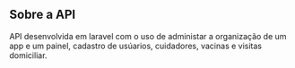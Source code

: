 ## Sobre a API
<p>API desenvolvida em laravel com o uso de administar a organização de um app e um painel, cadastro de usúarios, cuidadores, vacinas e visitas domiciliar.</p>
